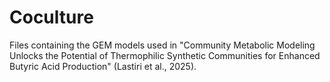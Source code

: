# Coculture

Files containing the GEM models used in "Community Metabolic Modeling Unlocks the Potential of Thermophilic Synthetic Communities for Enhanced Butyric Acid Production" (Lastiri et al., 2025).
